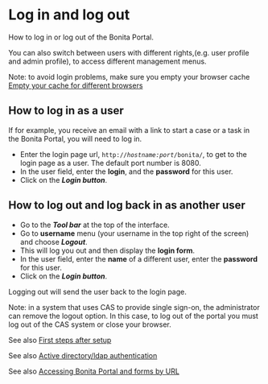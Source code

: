 # Log in and log out

How to log in or log out of the Bonita Portal.

You can also switch between users with different rights,(e.g. user profile and admin profile), to access different management menus.

Note: to avoid login problems, make sure you empty your browser cache [Empty your cache for different browsers](http://www.wikihow.com/Clear-Your-Browser's-Cache)

## How to log in as a user

If for example, you receive an email with a link to start a case or a task in the Bonita Portal, you will need to log in.

- Enter the login page url, `http://`_`hostname:port`_`/bonita/`, to get to the login page as a user. The default port number is 8080.
- In the user field, enter the **login**, and the **password** for this user.
- Click on the _**Login button**_.

## How to log out and log back in as another user

- Go to the _**Tool bar**_ at the top of the interface.
- Go to **username** menu (your username in the top right of the screen) and choose _**Logout**_.
- This will log you out and then display the **login form**.
- In the user field, enter the **name** of a different user, enter the **password** for this user.
- Click on the _**Login button**_.

Logging out will send the user back to the login page.

Note: in a system that uses CAS to provide single sign-on, the administrator can remove the logout option. In this case, to log out of the portal you must log out of the CAS system or close your browser.

See also [First steps after setup](first-steps-after-setup.md)

See also [Active directory/ldap authentication](active-directory-or-ldap-authentication.md)

See also [Accessing Bonita Portal and forms by URL](bonita-bpm-portal-urls.md)
